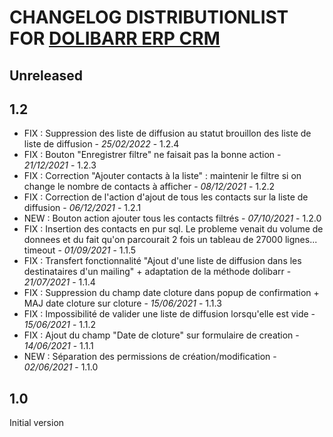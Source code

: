 # CHANGELOG DISTRIBUTIONLIST FOR [DOLIBARR ERP CRM](https://www.dolibarr.org)

## Unreleased



## 1.2

- FIX : Suppression des liste de diffusion au statut brouillon des liste de liste de diffusion - *25/02/2022* - 1.2.4
- FIX : Bouton "Enregistrer filtre" ne faisait pas la bonne action - *21/12/2021* - 1.2.3
- FIX : Correction "Ajouter contacts à la liste" : maintenir le filtre si on change le nombre de contacts à afficher - *08/12/2021* - 1.2.2
- FIX : Correction de l'action d'ajout de tous les contacts sur la liste de diffusion - *06/12/2021* - 1.2.1
- NEW : Bouton action ajouter tous les contacts filtrés - *07/10/2021* - 1.2.0
- FIX : Insertion des contacts en pur sql. Le probleme venait du volume de donnees et du fait qu'on parcourait 2 fois un tableau de 27000 lignes... timeout - *01/09/2021* - 1.1.5
- FIX : Transfert fonctionnalité "Ajout d'une liste de diffusion dans les destinataires d'un mailing" + adaptation de la méthode dolibarr - *21/07/2021* - 1.1.4
- FIX : Suppression du champ date cloture dans popup de confirmation + MAJ date cloture sur cloture - *15/06/2021* - 1.1.3 
- FIX : Impossibilité de valider une liste de diffusion lorsqu'elle est vide - *15/06/2021* - 1.1.2
- FIX : Ajout du champ "Date de cloture" sur formulaire de creation - *14/06/2021* - 1.1.1
- NEW : Séparation des permissions de création/modification - *02/06/2021* - 1.1.0

## 1.0

Initial version
